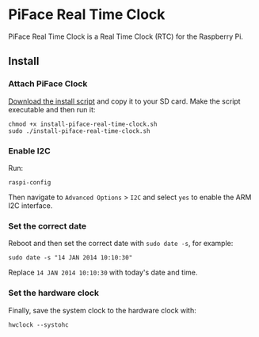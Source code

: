 # PiFace Real Time Clock
PiFace Real Time Clock is a Real Time Clock (RTC) for the Raspberry Pi.

## Install
### Attach PiFace Clock
[Download the install script](https://raw.github.com/piface/PiFace-Real-Time-Clock/master/install-piface-real-time-clock.sh) and copy it to your
SD card. Make the script executable and then run it:

    chmod +x install-piface-real-time-clock.sh
    sudo ./install-piface-real-time-clock.sh

### Enable I2C
Run:

    raspi-config

Then navigate to `Advanced Options` > `I2C` and select `yes` to enable the ARM I2C interface.

### Set the correct date
Reboot and then set the correct date with `sudo date -s`, for example:

    sudo date -s "14 JAN 2014 10:10:30"

Replace `14 JAN 2014 10:10:30` with today's date and time.

### Set the hardware clock
Finally, save the system clock to the hardware clock with:

    hwclock --systohc
